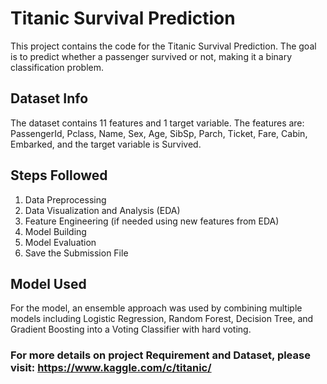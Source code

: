 # Titanic Survival Prediction

This project contains the code for the Titanic Survival Prediction. The goal is to predict whether a passenger survived or not, making it a binary classification problem.

## Dataset Info
The dataset contains 11 features and 1 target variable. The features are: PassengerId, Pclass, Name, Sex, Age, SibSp, Parch, Ticket, Fare, Cabin, Embarked, and the target variable is Survived.

## Steps Followed
1. Data Preprocessing
2. Data Visualization and Analysis (EDA)
3. Feature Engineering (if needed using new features from EDA)
4. Model Building
5. Model Evaluation
6. Save the Submission File

## Model Used
For the model, an ensemble approach was used by combining multiple models including Logistic Regression, Random Forest, Decision Tree, and Gradient Boosting into a Voting Classifier with hard voting.

### For more details on project Requirement and Dataset, please visit: https://www.kaggle.com/c/titanic/
